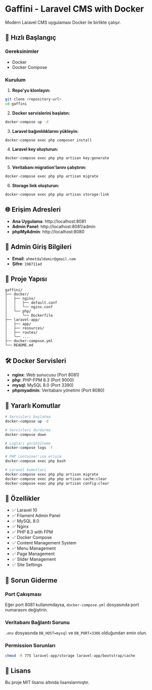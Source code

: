 # Gaffini - Laravel CMS with Docker

Modern Laravel CMS uygulaması Docker ile birlikte çalışır.

## 🚀 Hızlı Başlangıç

### Gereksinimler
- Docker
- Docker Compose

### Kurulum

1. **Repo'yu klonlayın:**
```bash
git clone <repository-url>
cd gaffini
```

2. **Docker servislerini başlatın:**
```bash
docker-compose up -d
```

3. **Laravel bağımlılıklarını yükleyin:**
```bash
docker-compose exec php composer install
```

4. **Laravel key oluşturun:**
```bash
docker-compose exec php php artisan key:generate
```

5. **Veritabanı migration'larını çalıştırın:**
```bash
docker-compose exec php php artisan migrate
```

6. **Storage link oluşturun:**
```bash
docker-compose exec php php artisan storage:link
```

## 🌐 Erişim Adresleri

- **Ana Uygulama**: http://localhost:8081
- **Admin Panel**: http://localhost:8081/admin
- **phpMyAdmin**: http://localhost:8080

## 🔐 Admin Giriş Bilgileri

- **Email**: `ahmetdaldemir@gmail.com`
- **Şifre**: `198711ad`

## 📁 Proje Yapısı

```
gaffini/
├── docker/
│   ├── nginx/
│   │   ├── default.conf
│   │   └── nginx.conf
│   └── php/
│       └── Dockerfile
├── laravel-app/
│   ├── app/
│   ├── resources/
│   ├── routes/
│   └── ...
├── docker-compose.yml
└── README.md
```

## 🛠️ Docker Servisleri

- **nginx**: Web sunucusu (Port 8081)
- **php**: PHP-FPM 8.3 (Port 9000)
- **mysql**: MySQL 8.0 (Port 3390)
- **phpmyadmin**: Veritabanı yönetimi (Port 8080)

## 📝 Yararlı Komutlar

```bash
# Servisleri başlatma
docker-compose up -d

# Servisleri durdurma
docker-compose down

# Logları görüntüleme
docker-compose logs -f

# PHP container'ına erişim
docker-compose exec php bash

# Laravel komutları
docker-compose exec php php artisan migrate
docker-compose exec php php artisan cache:clear
docker-compose exec php php artisan config:clear
```

## 🔧 Özellikler

- ✅ Laravel 10
- ✅ Filament Admin Panel
- ✅ MySQL 8.0
- ✅ Nginx
- ✅ PHP 8.3 with FPM
- ✅ Docker Compose
- ✅ Content Management System
- ✅ Menu Management
- ✅ Page Management
- ✅ Slider Management
- ✅ Site Settings

## 🐛 Sorun Giderme

### Port Çakışması
Eğer port 8081 kullanımdaysa, `docker-compose.yml` dosyasında port numarasını değiştirin.

### Veritabanı Bağlantı Sorunu
`.env` dosyasında `DB_HOST=mysql` ve `DB_PORT=3306` olduğundan emin olun.

### Permission Sorunları
```bash
chmod -R 775 laravel-app/storage laravel-app/bootstrap/cache
```

## 📄 Lisans

Bu proje MIT lisansı altında lisanslanmıştır.

